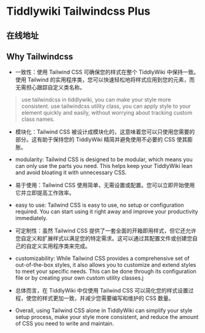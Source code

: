 # Tiddlywiki Tailwindcss Plus

## 在线地址

<TwPlugin name="tiddlywiki-tailwindcss-plus" />

## Why Tailwindcss

* 一致性：使用 Tailwind CSS 可确保您的样式在整个 TiddlyWiki 中保持一致。使用 Tailwind 的实用程序类，您可以快速轻松地将样式应用到您的元素，而无需担心跟踪自定义类名称。

> use tailwindcss in tiddlywiki, you can make your style more consistent. use tailwindcss utility class, you can apply style to your element quickly and easily, without worrying about tracking custom class names.

* 模块化：Tailwind CSS 被设计成模块化的，这意味着您可以只使用您需要的部分。这有助于保持您的 TiddlyWiki 精简并避免使用不必要的 CSS 使其膨胀。
* modularity: Tailwind CSS is designed to be modular, which means you can only use the parts you need. This helps keep your TiddlyWiki lean and avoid bloating it with unnecessary CSS.

* 易于使用：Tailwind CSS 使用简单，无需设置或配置。您可以立即开始使用它并立即提高工作效率。
* easy to use: Tailwind CSS is easy to use, no setup or configuration required. You can start using it right away and improve your productivity immediately.

* 可定制性：虽然 Tailwind CSS 提供了一套全面的开箱即用样式，但它还允许您自定义和扩展样式以满足您的特定需求。这可以通过其配置文件或创建您自己的自定义实用程序类来完成。
* customizability: While Tailwind CSS provides a comprehensive set of out-of-the-box styles, it also allows you to customize and extend styles to meet your specific needs. This can be done through its configuration file or by creating your own custom utility classes.j

* 总体而言，在 TiddlyWiki 中仅使用 Tailwind CSS 可以简化您的样式设置过程，使您的样式更加一致，并减少您需要编写和维护的 CSS 数量。
* Overall, using Tailwind CSS alone in TiddlyWiki can simplify your style setup process, make your style more consistent, and reduce the amount of CSS you need to write and maintain.
